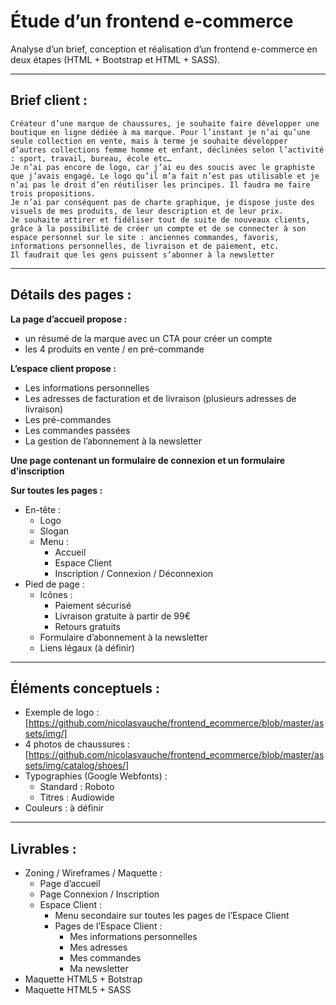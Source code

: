 # Étude d’un frontend e-commerce  
Analyse d’un brief, conception et réalisation d’un frontend e-commerce en deux étapes (HTML + Bootstrap et HTML + SASS).  

---

## Brief client :  
    Créateur d’une marque de chaussures, je souhaite faire développer une boutique en ligne dédiée à ma marque. Pour l’instant je n’ai qu’une seule collection en vente, mais à terme je souhaite développer d’autres collections femme homme et enfant, déclinées selon l’activité : sport, travail, bureau, école etc…  
    Je n’ai pas encore de logo, car j’ai eu des soucis avec le graphiste que j’avais engagé. Le logo qu’il m’a fait n’est pas utilisable et je n’ai pas le droit d’en réutiliser les principes. Il faudra me faire trois propositions.  
    Je n’ai par conséquent pas de charte graphique, je dispose juste des visuels de mes produits, de leur description et de leur prix.  
    Je souhaite attirer et fidéliser tout de suite de nouveaux clients, grâce à la possibilité de créer un compte et de se connecter à son espace personnel sur le site : anciennes commandes, favoris, informations personnelles, de livraison et de paiement, etc.  
    Il faudrait que les gens puissent s’abonner à la newsletter  

---

## Détails des pages :  
**La page d’accueil propose :**  
* un résumé de la marque avec un CTA pour créer un compte
* les 4 produits en vente / en pré-commande

**L’espace client propose :**  
* Les informations personnelles
* Les adresses de facturation et de livraison (plusieurs adresses de livraison)
* Les pré-commandes
* Les commandes passées
* La gestion de l’abonnement à la newsletter

**Une page contenant un formulaire de connexion et un formulaire d’inscription**  

**Sur toutes les pages :**  
* En-tête :
    * Logo
    * Slogan
    * Menu :
        * Accueil
        * Espace Client
        * Inscription / Connexion / Déconnexion
* Pied de page :
    * Icônes :
        * Paiement sécurisé
        * Livraison gratuite à partir de 99€
        * Retours gratuits
    * Formulaire d’abonnement à la newsletter
    * Liens légaux (à définir)

---

## Éléments conceptuels :  
* Exemple de logo : [https://github.com/nicolasvauche/frontend_ecommerce/blob/master/assets/img/]
* 4 photos de chaussures : [https://github.com/nicolasvauche/frontend_ecommerce/blob/master/assets/img/catalog/shoes/]
* Typographies (Google Webfonts) :
    * Standard : Roboto
    * Titres : Audiowide
* Couleurs : à définir

---

## Livrables :  
* Zoning / Wireframes / Maquette :
    * Page d’accueil
    * Page Connexion / Inscription
    * Espace Client :
        * Menu secondaire sur toutes les pages de l’Espace Client
        * Pages de l’Espace Client :
            * Mes informations personnelles
            * Mes adresses
            * Mes commandes
            * Ma newsletter
* Maquette HTML5 + Botstrap
* Maquette HTML5 + SASS
